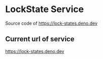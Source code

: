 # LockState Service

Source code of https://lock-states.deno.dev

## Current url of service
https://lock-states.deno.dev
